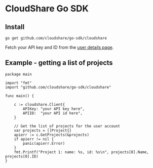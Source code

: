 # CloudShare Go SDK

## Install

`go get github.com/cloudshare/go-sdk/cloudshare`

Fetch your API key and ID from the [user details page](https://use.cloudshare.com/Ent/Vendor/UserDetails.aspx).

## Example - getting a list of projects

```
package main

import "fmt"
import "github.com/cloudshare/go-sdk/cloudshare"

func main() {

	c := cloudshare.Client{
		APIKey: "your API key here",
		APIID:  "your API id here",
	}

	// Get the list of projects for the user account
	var projects = []Project{}
	apierr := c.GetProjects(&projects)
	if apierr != nil {
		panic(apierr.Error)
	}
	fmt.Printf("Project 1: name: %s, id: %s\n", projects[0].Name, projects[0].ID)
}
```
